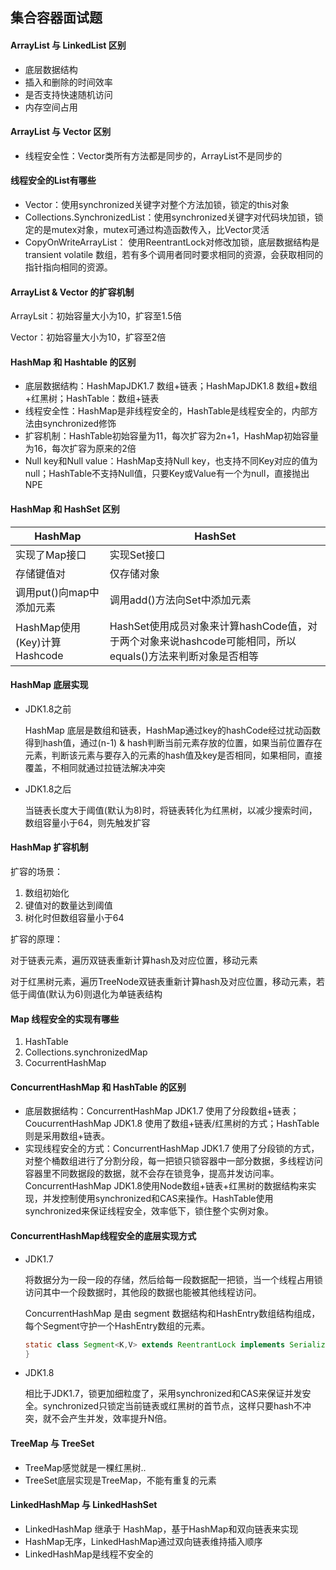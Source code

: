 ## 集合容器面试题

#### ArrayList 与 LinkedList 区别

+ 底层数据结构
+ 插入和删除的时间效率
+ 是否支持快速随机访问
+ 内存空间占用

#### ArrayList 与 Vector 区别

+ 线程安全性：Vector类所有方法都是同步的，ArrayList不是同步的

#### 线程安全的List有哪些

+ Vector：使用synchronized关键字对整个方法加锁，锁定的this对象
+ Collections.SynchronizedList：使用synchronized关键字对代码块加锁，锁定的是mutex对象，mutex可通过构造函数传入，比Vector灵活
+ CopyOnWriteArrayList： 使用ReentrantLock对修改加锁，底层数据结构是 transient volatile 数组，若有多个调用者同时要求相同的资源，会获取相同的指针指向相同的资源。

#### ArrayList & Vector 的扩容机制

ArrayLsit：初始容量大小为10，扩容至1.5倍

Vector：初始容量大小为10，扩容至2倍

#### HashMap 和 Hashtable 的区别

+ 底层数据结构：HashMapJDK1.7 数组+链表；HashMapJDK1.8 数组+数组+红黑树；HashTable：数组+链表
+ 线程安全性：HashMap是非线程安全的，HashTable是线程安全的，内部方法由synchronized修饰
+ 扩容机制：HashTable初始容量为11，每次扩容为2n+1，HashMap初始容量为16，每次扩容为原来的2倍
+ Null key和Null value：HashMap支持Null key，也支持不同Key对应的值为null；HashTable不支持Null值，只要Key或Value有一个为null，直接抛出NPE

#### HashMap 和 HashSet 区别

| HashMap                      | HashSet                                                      |
| ---------------------------- | ------------------------------------------------------------ |
| 实现了Map接口                | 实现Set接口                                                  |
| 存储键值对                   | 仅存储对象                                                   |
| 调用put()向map中添加元素     | 调用add()方法向Set中添加元素                                 |
| HashMap使用(Key)计算Hashcode | HashSet使用成员对象来计算hashCode值，对于两个对象来说hashcode可能相同，所以equals()方法来判断对象是否相等 |

#### HashMap 底层实现

+ JDK1.8之前

  HashMap 底层是数组和链表，HashMap通过key的hashCode经过扰动函数得到hash值，通过(n-1) & hash判断当前元素存放的位置，如果当前位置存在元素，判断该元素与要存入的元素的hash值及key是否相同，如果相同，直接覆盖，不相同就通过拉链法解决冲突

+ JDK1.8之后

  当链表长度大于阈值(默认为8)时，将链表转化为红黑树，以减少搜索时间，数组容量小于64，则先触发扩容

#### HashMap 扩容机制

扩容的场景：

1. 数组初始化
2. 键值对的数量达到阈值
3. 树化时但数组容量小于64

扩容的原理：

对于链表元素，遍历双链表重新计算hash及对应位置，移动元素

对于红黑树元素，遍历TreeNode双链表重新计算hash及对应位置，移动元素，若低于阈值(默认为6)则退化为单链表结构

#### Map 线程安全的实现有哪些

1. HashTable
2. Collections.synchronizedMap
3. CocurrentHashMap

#### ConcurrentHashMap 和 HashTable 的区别

+ 底层数据结构：ConcurrentHashMap JDK1.7 使用了分段数组+链表；CoucurrentHashMap JDK1.8 使用了数组+链表/红黑树的方式；HashTable则是采用数组+链表。
+ 实现线程安全的方式：ConcurrentHashMap JDK1.7 使用了分段锁的方式，对整个桶数组进行了分割分段，每一把锁只锁容器中一部分数据，多线程访问容器里不同数据段的数据，就不会存在锁竞争，提高并发访问率。ConcurrentHashMap JDK1.8使用Node数组+链表+红黑树的数据结构来实现，并发控制使用synchronized和CAS来操作。HashTable使用synchronized来保证线程安全，效率低下，锁住整个实例对象。

#### ConcurrentHashMap线程安全的底层实现方式

+ JDK1.7

  将数据分为一段一段的存储，然后给每一段数据配一把锁，当一个线程占用锁访问其中一个段数据时，其他段的数据也能被其他线程访问。

  ConcurrentHashMap 是由 segment 数据结构和HashEntry数组结构组成，每个Segment守护一个HashEntry数组的元素。

  ```java
  static class Segment<K,V> extends ReentrantLock implements Serializable {
  }
  ```

+ JDK1.8

  相比于JDK1.7，锁更加细粒度了，采用synchronized和CAS来保证并发安全。synchronized只锁定当前链表或红黑树的首节点，这样只要hash不冲突，就不会产生并发，效率提升N倍。

#### TreeMap 与 TreeSet

+ TreeMap感觉就是一棵红黑树..
+ TreeSet底层实现是TreeMap，不能有重复的元素

#### LinkedHashMap 与 LinkedHashSet

+ LinkedHashMap 继承于 HashMap，基于HashMap和双向链表来实现
+ HashMap无序，LinkedHashMap通过双向链表维持插入顺序
+ LinkedHashMap是线程不安全的